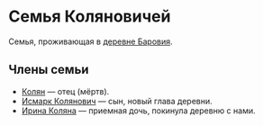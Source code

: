 # Семья Коляновичей

Семья, проживающая в [деревне Баровия](../locations/barovia-village.md).

## Члены семьи

- [Колян](../characters/npc/kolyan.md) — отец (мёртв).
- [Исмарк Колянович](../characters/npc/ismark-kolyanovich.md) — сын, новый глава деревни.
- [Ирина Коляна](../characters/npc/ireena-kolyana.md) — приемная дочь, покинула деревню с нами.
